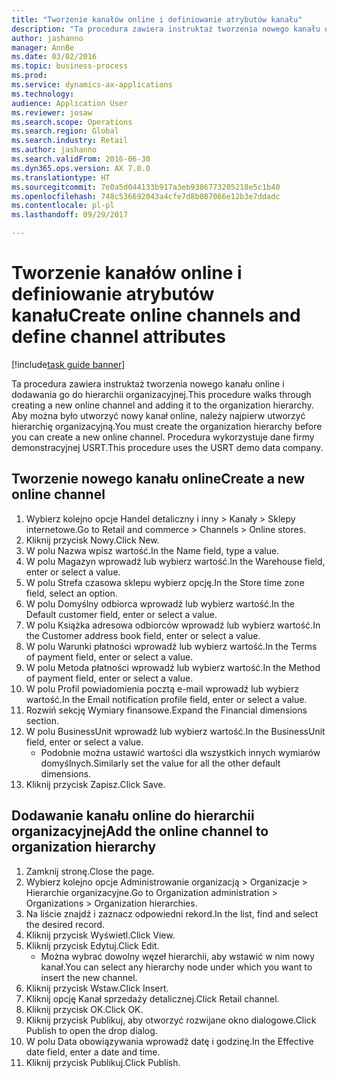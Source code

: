 ```yaml
--- 
title: "Tworzenie kanałów online i definiowanie atrybutów kanału"
description: "Ta procedura zawiera instruktaż tworzenia nowego kanału online i dodawania go do hierarchii organizacyjnej."
author: jashanno
manager: AnnBe
ms.date: 03/02/2016
ms.topic: business-process
ms.prod: 
ms.service: dynamics-ax-applications
ms.technology: 
audience: Application User
ms.reviewer: josaw
ms.search.scope: Operations
ms.search.region: Global
ms.search.industry: Retail
ms.author: jashanno
ms.search.validFrom: 2016-06-30
ms.dyn365.ops.version: AX 7.0.0
ms.translationtype: HT
ms.sourcegitcommit: 7e0a5d044133b917a3eb9386773205218e5c1b40
ms.openlocfilehash: 748c536692043a4cfe7d8b087066e12b3e7ddadc
ms.contentlocale: pl-pl
ms.lasthandoff: 09/29/2017

---
```

# <a name="create-online-channels-and-define-channel-attributes"></a><span data-ttu-id="6bff5-103">Tworzenie kanałów online i definiowanie atrybutów kanału</span><span class="sxs-lookup"><span data-stu-id="6bff5-103">Create online channels and define channel attributes</span></span>

[!include[task guide banner](../includes/task-guide-banner.md)]

<span data-ttu-id="6bff5-104">Ta procedura zawiera instruktaż tworzenia nowego kanału online i dodawania go do hierarchii organizacyjnej.</span><span class="sxs-lookup"><span data-stu-id="6bff5-104">This procedure walks through creating a new online channel and adding it to the organization hierarchy.</span></span> <span data-ttu-id="6bff5-105">Aby można było utworzyć nowy kanał online, należy najpierw utworzyć hierarchię organizacyjną.</span><span class="sxs-lookup"><span data-stu-id="6bff5-105">You must create the organization hierarchy before you can create a new online channel.</span></span> <span data-ttu-id="6bff5-106">Procedura wykorzystuje dane firmy demonstracyjnej USRT.</span><span class="sxs-lookup"><span data-stu-id="6bff5-106">This procedure uses the USRT demo data company.</span></span>


## <a name="create-a-new-online-channel"></a><span data-ttu-id="6bff5-107">Tworzenie nowego kanału online</span><span class="sxs-lookup"><span data-stu-id="6bff5-107">Create a new online channel</span></span>
1. <span data-ttu-id="6bff5-108">Wybierz kolejno opcje Handel detaliczny i inny > Kanały > Sklepy internetowe.</span><span class="sxs-lookup"><span data-stu-id="6bff5-108">Go to Retail and commerce > Channels > Online stores.</span></span>
2. <span data-ttu-id="6bff5-109">Kliknij przycisk Nowy.</span><span class="sxs-lookup"><span data-stu-id="6bff5-109">Click New.</span></span>
3. <span data-ttu-id="6bff5-110">W polu Nazwa wpisz wartość.</span><span class="sxs-lookup"><span data-stu-id="6bff5-110">In the Name field, type a value.</span></span>
4. <span data-ttu-id="6bff5-111">W polu Magazyn wprowadź lub wybierz wartość.</span><span class="sxs-lookup"><span data-stu-id="6bff5-111">In the Warehouse field, enter or select a value.</span></span>
5. <span data-ttu-id="6bff5-112">W polu Strefa czasowa sklepu wybierz opcję.</span><span class="sxs-lookup"><span data-stu-id="6bff5-112">In the Store time zone field, select an option.</span></span>
6. <span data-ttu-id="6bff5-113">W polu Domyślny odbiorca wprowadź lub wybierz wartość.</span><span class="sxs-lookup"><span data-stu-id="6bff5-113">In the Default customer field, enter or select a value.</span></span>
7. <span data-ttu-id="6bff5-114">W polu Książka adresowa odbiorców wprowadź lub wybierz wartość.</span><span class="sxs-lookup"><span data-stu-id="6bff5-114">In the Customer address book field, enter or select a value.</span></span>
8. <span data-ttu-id="6bff5-115">W polu Warunki płatności wprowadź lub wybierz wartość.</span><span class="sxs-lookup"><span data-stu-id="6bff5-115">In the Terms of payment field, enter or select a value.</span></span>
9. <span data-ttu-id="6bff5-116">W polu Metoda płatności wprowadź lub wybierz wartość.</span><span class="sxs-lookup"><span data-stu-id="6bff5-116">In the Method of payment field, enter or select a value.</span></span>
10. <span data-ttu-id="6bff5-117">W polu Profil powiadomienia pocztą e-mail wprowadź lub wybierz wartość.</span><span class="sxs-lookup"><span data-stu-id="6bff5-117">In the Email notification profile field, enter or select a value.</span></span>
11. <span data-ttu-id="6bff5-118">Rozwiń sekcję Wymiary finansowe.</span><span class="sxs-lookup"><span data-stu-id="6bff5-118">Expand the Financial dimensions section.</span></span>
12. <span data-ttu-id="6bff5-119">W polu BusinessUnit wprowadź lub wybierz wartość.</span><span class="sxs-lookup"><span data-stu-id="6bff5-119">In the BusinessUnit field, enter or select a value.</span></span>
    * <span data-ttu-id="6bff5-120">Podobnie można ustawić wartości dla wszystkich innych wymiarów domyślnych.</span><span class="sxs-lookup"><span data-stu-id="6bff5-120">Similarly set the value for all the other default dimensions.</span></span>  
13. <span data-ttu-id="6bff5-121">Kliknij przycisk Zapisz.</span><span class="sxs-lookup"><span data-stu-id="6bff5-121">Click Save.</span></span>

## <a name="add-the-online-channel-to-organization-hierarchy"></a><span data-ttu-id="6bff5-122">Dodawanie kanału online do hierarchii organizacyjnej</span><span class="sxs-lookup"><span data-stu-id="6bff5-122">Add the online channel to organization hierarchy</span></span>
1. <span data-ttu-id="6bff5-123">Zamknij stronę.</span><span class="sxs-lookup"><span data-stu-id="6bff5-123">Close the page.</span></span>
2. <span data-ttu-id="6bff5-124">Wybierz kolejno opcje Administrowanie organizacją > Organizacje > Hierarchie organizacyjne.</span><span class="sxs-lookup"><span data-stu-id="6bff5-124">Go to Organization administration > Organizations > Organization hierarchies.</span></span>
3. <span data-ttu-id="6bff5-125">Na liście znajdź i zaznacz odpowiedni rekord.</span><span class="sxs-lookup"><span data-stu-id="6bff5-125">In the list, find and select the desired record.</span></span>
4. <span data-ttu-id="6bff5-126">Kliknij przycisk Wyświetl.</span><span class="sxs-lookup"><span data-stu-id="6bff5-126">Click View.</span></span>
5. <span data-ttu-id="6bff5-127">Kliknij przycisk Edytuj.</span><span class="sxs-lookup"><span data-stu-id="6bff5-127">Click Edit.</span></span>
    * <span data-ttu-id="6bff5-128">Można wybrać dowolny węzeł hierarchii, aby wstawić w nim nowy kanał.</span><span class="sxs-lookup"><span data-stu-id="6bff5-128">You can select any hierarchy node under which you want to insert the new channel.</span></span>  
6. <span data-ttu-id="6bff5-129">Kliknij przycisk Wstaw.</span><span class="sxs-lookup"><span data-stu-id="6bff5-129">Click Insert.</span></span>
7. <span data-ttu-id="6bff5-130">Kliknij opcję Kanał sprzedaży detalicznej.</span><span class="sxs-lookup"><span data-stu-id="6bff5-130">Click Retail channel.</span></span>
8. <span data-ttu-id="6bff5-131">Kliknij przycisk OK.</span><span class="sxs-lookup"><span data-stu-id="6bff5-131">Click OK.</span></span>
9. <span data-ttu-id="6bff5-132">Kliknij przycisk Publikuj, aby otworzyć rozwijane okno dialogowe.</span><span class="sxs-lookup"><span data-stu-id="6bff5-132">Click Publish to open the drop dialog.</span></span>
10. <span data-ttu-id="6bff5-133">W polu Data obowiązywania wprowadź datę i godzinę.</span><span class="sxs-lookup"><span data-stu-id="6bff5-133">In the Effective date field, enter a date and time.</span></span>
11. <span data-ttu-id="6bff5-134">Kliknij przycisk Publikuj.</span><span class="sxs-lookup"><span data-stu-id="6bff5-134">Click Publish.</span></span>



